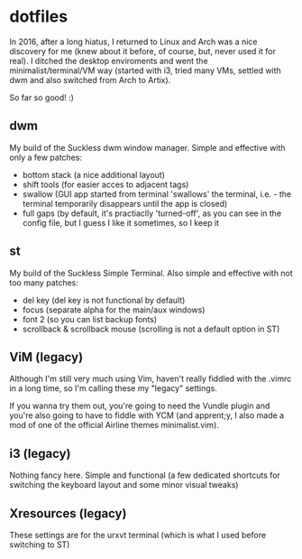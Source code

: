 # dotfiles
In 2016, after a long hiatus, I returned to Linux and Arch was a nice discovery for me (knew about it before, of course, but, never used it for real). I ditched the desktop enviroments and went the minimalist/terminal/VM way (started with i3, tried many VMs, settled with dwm and also switched from Arch to Artix).

So far so good! :)

## dwm

My build of the Suckless dwm window manager. Simple and effective with only a few patches:

- bottom stack (a nice additional layout)
- shift tools (for easier acces to adjacent tags)
- swallow (GUI app started from terminal 'swallows' the terminal, i.e. - the terminal temporarily disappears until the app is closed)
- full gaps (by default, it's practiaclly 'turned-off', as you can see in the config file, but I guess I like it sometimes, so I keep it

## st

My build of the Suckless Simple Terminal. Also simple and effective with not too many patches:

- del key (del key is not functional by default)
- focus (separate alpha for the main/aux windows)
- font 2 (so you can list backup fonts)
- scrollback & scrollback mouse (scrolling is not a default option in ST)

## ViM (legacy)
Although I'm still very much using Vim, haven't really fiddled with the .vimrc in a long time, so I'm calling these my "legacy" settings.

If you wanna try them out, you're going to need the Vundle plugin and you're also going to have to fiddle with YCM (and apprent;y, I also made a mod of one of the official Airline themes minimalist.vim).

## i3 (legacy)
Nothing fancy here. Simple and functional (a few dedicated shortcuts for switching the keyboard layout and some minor visual tweaks)

## Xresources (legacy)
These settings are for the urxvt terminal (which is what I used before switching to ST)

